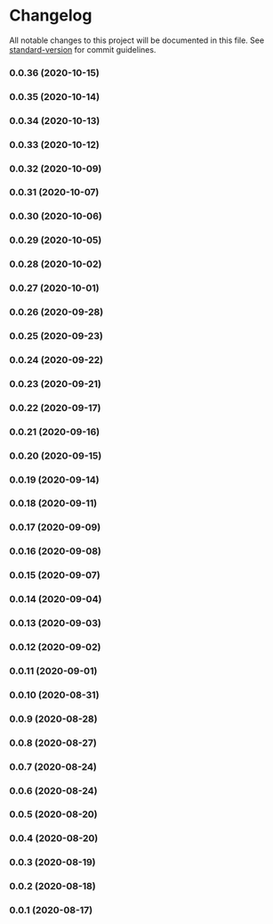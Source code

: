 # Changelog

All notable changes to this project will be documented in this file. See [standard-version](https://github.com/conventional-changelog/standard-version) for commit guidelines.

### 0.0.36 (2020-10-15)

### 0.0.35 (2020-10-14)

### 0.0.34 (2020-10-13)

### 0.0.33 (2020-10-12)

### 0.0.32 (2020-10-09)

### 0.0.31 (2020-10-07)

### 0.0.30 (2020-10-06)

### 0.0.29 (2020-10-05)

### 0.0.28 (2020-10-02)

### 0.0.27 (2020-10-01)

### 0.0.26 (2020-09-28)

### 0.0.25 (2020-09-23)

### 0.0.24 (2020-09-22)

### 0.0.23 (2020-09-21)

### 0.0.22 (2020-09-17)

### 0.0.21 (2020-09-16)

### 0.0.20 (2020-09-15)

### 0.0.19 (2020-09-14)

### 0.0.18 (2020-09-11)

### 0.0.17 (2020-09-09)

### 0.0.16 (2020-09-08)

### 0.0.15 (2020-09-07)

### 0.0.14 (2020-09-04)

### 0.0.13 (2020-09-03)

### 0.0.12 (2020-09-02)

### 0.0.11 (2020-09-01)

### 0.0.10 (2020-08-31)

### 0.0.9 (2020-08-28)

### 0.0.8 (2020-08-27)

### 0.0.7 (2020-08-24)

### 0.0.6 (2020-08-24)

### 0.0.5 (2020-08-20)

### 0.0.4 (2020-08-20)

### 0.0.3 (2020-08-19)

### 0.0.2 (2020-08-18)

### 0.0.1 (2020-08-17)
